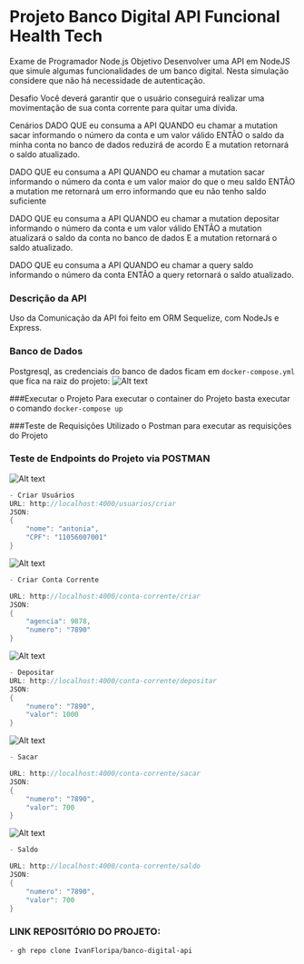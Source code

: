 
# Projeto Banco Digital API Funcional Health Tech

Exame de Programador Node.js
Objetivo
Desenvolver uma API em NodeJS que simule algumas funcionalidades de um banco digital. Nesta simulação considere que não há necessidade de autenticação.

Desafio
Você deverá garantir que o usuário conseguirá realizar uma movimentação de sua conta corrente para quitar uma dívida.

Cenários
DADO QUE eu consuma a API
QUANDO eu chamar a mutation sacar informando o número da conta e um valor válido
ENTÃO o saldo da minha conta no banco de dados reduzirá de acordo
E a mutation retornará o saldo atualizado.

DADO QUE eu consuma a API
QUANDO eu chamar a mutation sacar informando o número da conta e um valor maior do que o meu saldo
ENTÃO a mutation me retornará um erro informando que eu não tenho saldo suficiente

DADO QUE eu consuma a API
QUANDO eu chamar a mutation depositar informando o número da conta e um valor válido
ENTÃO a mutation atualizará o saldo da conta no banco de dados
E a mutation retornará o saldo atualizado.

DADO QUE eu consuma a API
QUANDO eu chamar a query saldo informando o número da conta
ENTÃO a query retornará o saldo atualizado.

### Descrição da API 
Uso da Comunicação da API foi feito em ORM Sequelize, com NodeJs e Express.

### Banco de Dados
Postgresql, as credenciais do banco de dados ficam em <code>docker-compose.yml</code> que fica na raiz do projeto:
![Alt text](/../master/screenshots/config_banco.png?raw=true "Optional Title")

###Executar o Projeto
Para executar o container do Projeto basta executar o comando <code>docker-compose up</code>

###Teste de Requisições
Utilizado o Postman para executar as requisições do Projeto

### Teste de Endpoints do Projeto via POSTMAN

![Alt text](/../master/screenshots/criar-usuario.png?raw=true "Optional Title")
```c#
- Criar Usuários
URL: http://localhost:4000/usuarios/criar
JSON: 
{
    "nome": "antonia",
	"CPF": "11056007001"
}
```

![Alt text](/../master/screenshots/criar-conta-corrente.png?raw=true "Optional Title")
```c#
- Criar Conta Corrente

URL: http://localhost:4000/conta-corrente/criar
JSON: 
{
    "agencia": 9878,
	"numero": "7890"
}
```

![Alt text](/../master/screenshots/depositar.png?raw=true "Optional Title")
```c#
- Depositar
URL: http://localhost:4000/conta-corrente/depositar
JSON: 
{
	"numero": "7890",
    "valor": 1000
}
```

![Alt text](/../master/screenshots/sacar.png?raw=true "Optional Title")
```c#
- Sacar

URL: http://localhost:4000/conta-corrente/sacar
JSON: 
{
	"numero": "7890",
    "valor": 700
}
```
![Alt text](/../master/screenshots/saldo.png?raw=true "Optional Title")
```c#
- Saldo

URL: http://localhost:4000/conta-corrente/saldo
JSON: 
{
    "numero": "7890",
    "valor": 700
}
```

### LINK REPOSITÓRIO DO PROJETO:
```
- gh repo clone IvanFloripa/banco-digital-api
```